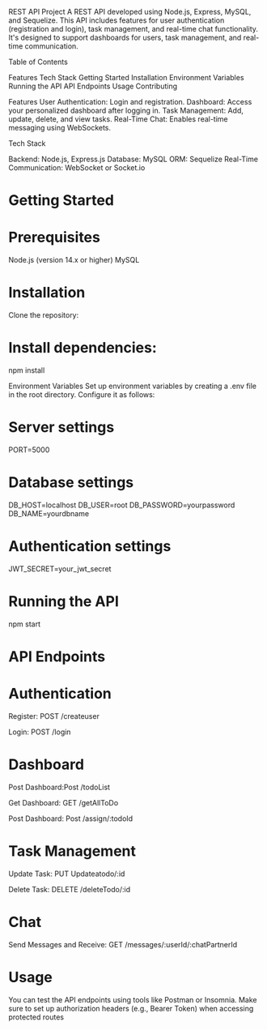 REST API Project
A REST API developed using Node.js, Express, MySQL, and Sequelize. This API includes features for user authentication (registration and login), task management, and real-time chat functionality. It's designed to support dashboards for users, task management, and real-time communication.

Table of Contents

Features
Tech Stack
Getting Started
Installation
Environment Variables
Running the API
API Endpoints
Usage
Contributing

Features
User Authentication: Login and registration.
Dashboard: Access your personalized dashboard after logging in.
Task Management: Add, update, delete, and view tasks.
Real-Time Chat: Enables real-time messaging using WebSockets.

Tech Stack

Backend: Node.js, Express.js
Database: MySQL
ORM: Sequelize
Real-Time Communication: WebSocket or Socket.io

# Getting Started

# Prerequisites
Node.js (version 14.x or higher)
MySQL

# Installation
Clone the repository: 

 # Install dependencies:
npm install

  Environment Variables
Set up environment variables by creating a .env file in the root directory. Configure it as follows:
# Server settings
PORT=5000

# Database settings
DB_HOST=localhost
DB_USER=root
DB_PASSWORD=yourpassword
DB_NAME=yourdbname

# Authentication settings
JWT_SECRET=your_jwt_secret

# Running the API
npm start

  # API Endpoints

# Authentication

Register: POST /createuser

Login: POST /login

# Dashboard

Post Dashboard:Post /todoList

Get Dashboard: GET /getAllToDo

Post Dashboard: Post /assign/:todoId

# Task Management

Update Task: PUT Updateatodo/:id

Delete Task: DELETE /deleteTodo/:id

# Chat
Send Messages and Receive:
GET /messages/:userId/:chatPartnerId

# Usage
You can test the API endpoints using tools like Postman or Insomnia. Make sure to set up authorization headers (e.g., Bearer Token) when accessing protected routes
